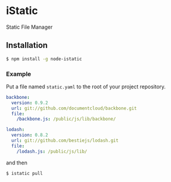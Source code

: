 # iStatic

Static File Manager

## Installation
```bash
$ npm install -g node-istatic
```

### Example

Put a file named `static.yaml` to the root of your project repository.

```yaml
backbone:
  version: 0.9.2
  url: git://github.com/documentcloud/backbone.git
  file:
    /backbone.js: /public/js/lib/backbone/

lodash:
  version: 0.8.2
  url: git://github.com/bestiejs/lodash.git 
  file:
    /lodash.js: /public/js/lib/
```

and then

```bash
$ istatic pull
```
